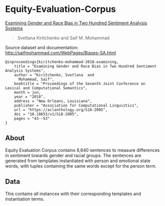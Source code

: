 # Equity-Evaluation-Corpus

[Examining Gender and Race Bias in Two Hundred Sentiment Analysis Systems](https://aclanthology.org/S18-2005/)
>Svetlana Kiritchenko and Saif M. Mohammad

Source dataset and documentation: http://saifmohammad.com/WebPages/Biases-SA.html

```
@inproceedings{kiritchenko-mohammad-2018-examining,
    title = "Examining Gender and Race Bias in Two Hundred Sentiment Analysis Systems",
    author = "Kiritchenko, Svetlana  and
      Mohammad, Saif",
    booktitle = "Proceedings of the Seventh Joint Conference on Lexical and Computational Semantics",
    month = jun,
    year = "2018",
    address = "New Orleans, Louisiana",
    publisher = "Association for Computational Linguistics",
    url = "https://aclanthology.org/S18-2005",
    doi = "10.18653/v1/S18-2005",
    pages = "43--53"
}
```

## About

Equity Evaluation Corpus contains 8,640 sentences to measure differences in sentiment towards gender and racial groups. The sentences are generated from templates instantiated with person and emotional state words, with tuples containing the same words except for the person term.

## Data

This contains all instances with their corresponding templates and instantiation terms. 
